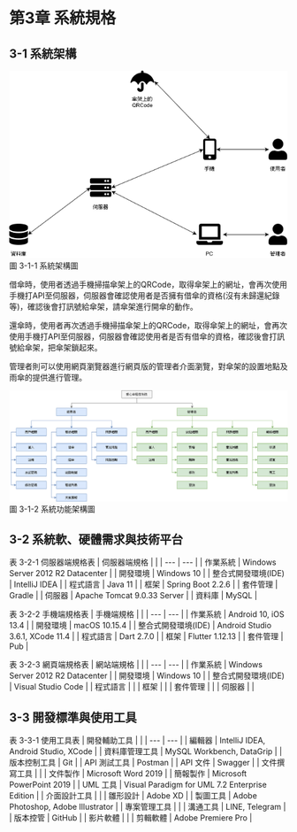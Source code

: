 # 第3章 系統規格

## 3-1 系統架構
![圖 3-1-1 系統架構圖](./images/圖3-1-1系統架構圖.png)
圖 3-1-1 系統架構圖

借傘時，使用者透過手機掃描傘架上的QRCode，取得傘架上的網址，會再次使用手機打API至伺服器，伺服器會確認使用者是否擁有借傘的資格(沒有未歸還紀錄等)，確認後會打訊號給傘架，請傘架進行開傘的動作。

還傘時，使用者再次透過手機掃描傘架上的QRCode，取得傘架上的網址，會再次使用手機打API至伺服器，伺服器會確認使用者是否有借傘的資格，確認後會打訊號給傘架，把傘架鎖起來。

管理者則可以使用網頁瀏覽器進行網頁版的管理者介面瀏覽，對傘架的設置地點及雨傘的提供進行管理。

![圖 3-1-2 系統功能架構圖](./images/圖3-1-2系統功能架構圖.png)
圖 3-1-2 系統功能架構圖

## 3-2 系統軟、硬體需求與技術平台
表 3-2-1 伺服器端規格表
| 伺服器端規格 |  |
| --- | --- |
| 作業系統 | Windows Server 2012 R2 Datacenter |
| 開發環境 | Windows 10 |
| 整合式開發環境(IDE) | IntelliJ IDEA |
| 程式語言 | Java 11 |
| 框架 | Spring Boot 2.2.6 |
| 套件管理 | Gradle |
| 伺服器 | Apache Tomcat 9.0.33 Server |
| 資料庫 | MySQL |

表 3-2-2 手機端規格表
| 手機端規格 |  |
| --- | --- |
| 作業系統 | Android 10, iOS 13.4 |
| 開發環境 | macOS 10.15.4 |
| 整合式開發環境(IDE) | Android Studio 3.6.1, XCode 11.4 |
| 程式語言 | Dart 2.7.0 |
| 框架 | Flutter 1.12.13 |
| 套件管理 | Pub |

表 3-2-3 網頁端規格表
| 網站端規格 |  |
| --- | --- |
| 作業系統 | Windows Server 2012 R2 Datacenter |
| 開發環境 | Windows 10 |
| 整合式開發環境(IDE) | Visual Studio Code |
| 程式語言 |  |
| 框架 |  |
| 套件管理 |  |
| 伺服器 |  |

## 3-3 開發標準與使用工具
表 3-3-1 使用工具表
| 開發輔助工具 |  |
| --- | --- |
| 編輯器 | IntelliJ IDEA, Android Studio, XCode |
| 資料庫管理工具 | MySQL Workbench, DataGrip |
| 版本控制工具 | Git |
| API 測試工具 | Postman |
| API 文件 | Swagger |
| 文件撰寫工具 |  |
| 文件製作 | Microsoft Word 2019 |
| 簡報製作 | Microsoft PowerPoint 2019 |
| UML 工具 | Visual Paradigm for UML 7.2 Enterprise Edition |
| 介面設計工具 |  |
| 雛形設計 | Adobe XD |
| 製圖工具 | Adobe Photoshop, Adobe Illustrator |
| 專案管理工具 |  |
| 溝通工具 | LINE, Telegram |
| 版本控管 | GitHub |
| 影片軟體 |  |
| 剪輯軟體 | Adobe Premiere Pro |